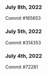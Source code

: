 ### July 8th, 2022

Commit #165653

### July 5th, 2022

Commit #314353


### July 4th, 2022

Commit #72281
